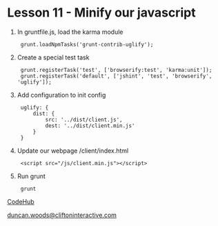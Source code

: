 Lesson 11 - Minify our javascript
=================================


1. In gruntfile.js, load the karma module

        grunt.loadNpmTasks('grunt-contrib-uglify');

2. Create a special test task

        grunt.registerTask('test', ['browserify:test', 'karma:unit']);
        grunt.registerTask('default', ['jshint', 'test', 'browserify', 'uglify']);

3. Add configuration to init config

        uglify: {
            dist: {
                src: '../dist/client.js',
                dest: '../dist/client.min.js'
            }
        }

4. Update our webpage /client/index.html

        <script src="/js/client.min.js"></script>

5. Run grunt

        grunt


[CodeHub](http://www.codehub.org.uk/)

<duncan.woods@cliftoninteractive.com>